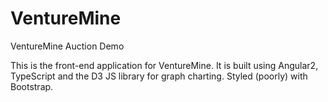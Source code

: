 # VentureMine
VentureMine Auction Demo

This is the front-end application for VentureMine. It is built using Angular2, TypeScript and the D3 JS library for graph charting. Styled (poorly) with Bootstrap.
